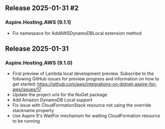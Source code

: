 ## Release 2025-01-31 #2

### Aspire.Hosting.AWS (9.1.1)
* Fix namespace for AddAWSDynamoDBLocal extension method

## Release 2025-01-31

### Aspire.Hosting.AWS (9.1.0)
* First preview of Lambda local development preview. Subscribe to the following GitHub issues for preview progress and information on how to get started: https://github.com/aws/integrations-on-dotnet-aspire-for-aws/issues/17
* Update the project urls for the NuGet package
* Add Amazon DynamoDB Local support
* Fix issue with CloudFormationStack resource not using the override stackname property
* Use Aspire 9's WaitFor mechanism for waiting CloudFormation resource to be running
